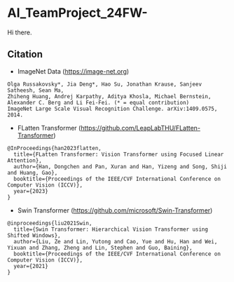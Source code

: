 # AI_TeamProject_24FW-

Hi there.


## Citation
- ImageNet Data (https://image-net.org)
```
Olga Russakovsky*, Jia Deng*, Hao Su, Jonathan Krause, Sanjeev Satheesh, Sean Ma, 
Zhiheng Huang, Andrej Karpathy, Aditya Khosla, Michael Bernstein, Alexander C. Berg and Li Fei-Fei. (* = equal contribution)
ImageNet Large Scale Visual Recognition Challenge. arXiv:1409.0575, 2014.
```
- FLatten Transformer (https://github.com/LeapLabTHU/FLatten-Transformer)
```
@InProceedings{han2023flatten,
  title={FLatten Transformer: Vision Transformer using Focused Linear Attention},
  author={Han, Dongchen and Pan, Xuran and Han, Yizeng and Song, Shiji and Huang, Gao},
  booktitle={Proceedings of the IEEE/CVF International Conference on Computer Vision (ICCV)},
  year={2023}
}
```
- Swin Transformer (https://github.com/microsoft/Swin-Transformer)
```
@inproceedings{liu2021Swin,
  title={Swin Transformer: Hierarchical Vision Transformer using Shifted Windows},
  author={Liu, Ze and Lin, Yutong and Cao, Yue and Hu, Han and Wei, Yixuan and Zhang, Zheng and Lin, Stephen and Guo, Baining},
  booktitle={Proceedings of the IEEE/CVF International Conference on Computer Vision (ICCV)},
  year={2021}
}
```
